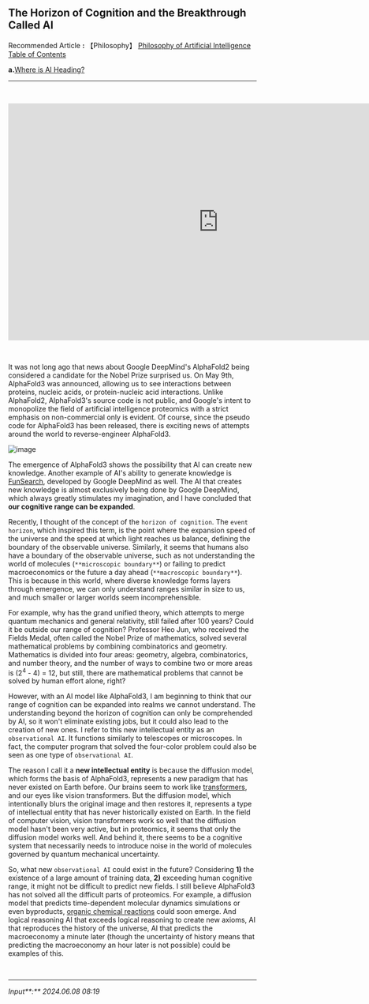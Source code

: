 ## **The Horizon of Cognition and the Breakthrough Called AI**

Recommended Article **:** 【Philosophy】 [Philosophy of Artificial Intelligence Table of Contents](https://jb243.github.io/pages/482)

**a.**[Where is AI Heading?](https://jb243.github.io/pages/2398)

---

<br>

<p><iframe src="https://www.youtube.com/embed/uqfcsi-aqwY" width="852" height="480" frameborder="0" allowfullscreen=""></iframe></p>

<br>

It was not long ago that news about Google DeepMind's AlphaFold2 being considered a candidate for the Nobel Prize surprised us. On May 9th,
AlphaFold3 was announced, allowing us to see interactions between proteins, nucleic acids, or protein-nucleic acid interactions. Unlike AlphaFold2, AlphaFold3's source code is not public, and Google's intent to monopolize the field of artificial intelligence proteomics with a strict emphasis on non-commercial only is evident. Of course, since the pseudo code for AlphaFold3 has been released, there is exciting news of attempts around the world to reverse-engineer AlphaFold3.

![image](https://github.com/JB243/jb243.github.io/assets/55747737/0ea00ae9-636e-4ec9-8859-6226a01cf7b9)

The emergence of AlphaFold3 shows the possibility that AI can create new knowledge. Another example of AI's ability to generate knowledge is [FunSearch](https://storage.googleapis.com/deepmind-media/DeepMind.com/Blog/funsearch-making-new-discoveries-in-mathematical-sciences-using-large-language-models/Mathematical-discoveries-from-program-search-with-large-language-models.pdf), developed by Google DeepMind as well. The AI that creates new knowledge is almost exclusively being done by Google DeepMind, which always greatly stimulates my imagination, and I have concluded that **our cognitive range can be expanded**.

Recently, I thought of the concept of the `horizon of cognition`. The `event horizon`, which inspired this term, is the point where the expansion speed of the universe and the speed at which light reaches us balance, defining the boundary of the observable universe. Similarly, it seems that humans also have a boundary of the observable universe, such as not understanding the world of molecules (`**microscopic boundary**`) or failing to predict macroeconomics or the future a day ahead (`**macroscopic boundary**`). This is because in this world, where diverse knowledge forms layers through emergence, we can only understand ranges similar in size to us, and much smaller or larger worlds seem incomprehensible.

For example, why has the grand unified theory, which attempts to merge quantum mechanics and general relativity, still failed after 100 years? Could it be outside our range of cognition? Professor Heo Jun, who received the Fields Medal, often called the Nobel Prize of mathematics, solved several mathematical problems by combining combinatorics and geometry. Mathematics is divided into four areas: geometry, algebra, combinatorics, and number theory, and the number of ways to combine two or more areas is (2<sup>4</sup> - 4) = 12, but still, there are mathematical problems that cannot be solved by human effort alone, right?

However, with an AI model like AlphaFold3, I am beginning to think that our range of cognition can be expanded into realms we cannot understand. The understanding beyond the horizon of cognition can only be comprehended by AI, so it won't eliminate existing jobs, but it could also lead to the creation of new ones. I refer to this new intellectual entity as an `observational AI`. It functions similarly to telescopes or microscopes. In fact, the computer program that solved the four-color problem could also be seen as one type of `observational AI`.

The reason I call it a **new intellectual entity** is because the diffusion model, which forms the basis of AlphaFold3, represents a new paradigm that has never existed on Earth before. Our brains seem to work like [transformers](https://jb243.github.io/pages/325), and our eyes like vision transformers. But the diffusion model, which intentionally blurs the original image and then restores it, represents a type of intellectual entity that has never historically existed on Earth. In the field of computer vision, vision transformers work so well that the diffusion model hasn't been very active, but in proteomics, it seems that only the diffusion model works well. And behind it, there seems to be a cognitive system that necessarily needs to introduce noise in the world of molecules governed by quantum mechanical uncertainty.

So, what new `observational AI` could exist in the future? Considering **1)** the existence of a large amount of training data, **2)** exceeding human cognitive range, it might not be difficult to predict new fields. I still believe AlphaFold3 has not solved all the difficult parts of proteomics. For example, a diffusion model that predicts time-dependent molecular dynamics simulations or even byproducts, [organic chemical reactions](https://jb243.github.io/pages/1403) could soon emerge. And logical reasoning AI that exceeds logical reasoning to create new axioms, AI that reproduces the history of the universe, AI that predicts the macroeconomy a minute later (though the uncertainty of history means that predicting the macroeconomy an hour later is not possible) could be examples of this.

<br>

---

_Input**:** 2024.06.08 08:19_
